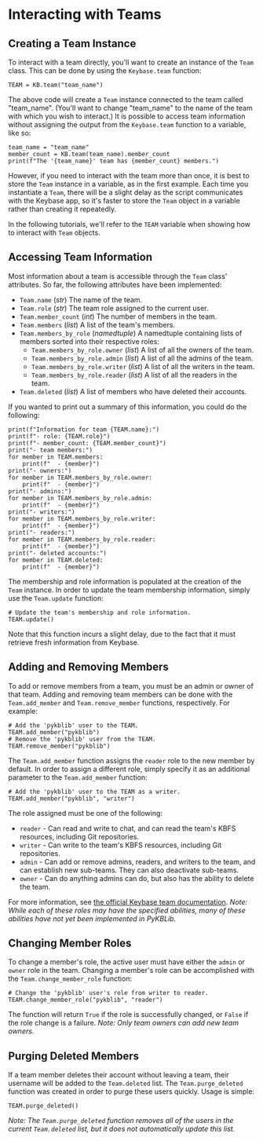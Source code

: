 Interacting with Teams
======================

Creating a Team Instance
------------------------
To interact with a team directly, you'll want to create an instance of the `Team` class. This can be done by using the `Keybase.team` function:

```
TEAM = KB.team("team_name")
```

The above code will create a `Team` instance connected to the team called "team_name". (You'll want to change "team_name" to the name of the team with which you wish to interact.) It is possible to access team information without assigning the output from the `Keybase.team` function to a variable, like so:

```
team_name = "team_name"
member_count = KB.team(team_name).member_count
print(f"The '{team_name}' team has {member_count} members.")
```

However, if you need to interact with the team more than once, it is best to store the `Team` instance in a variable, as in the first example. Each time you instantiate a `Team`, there will be a slight delay as the script communicates with the Keybase app, so it's faster to store the `Team` object in a variable rather than creating it repeatedly.

In the following tutorials, we'll refer to the `TEAM` variable when showing how to interact with `Team` objects.

Accessing Team Information
--------------------------
Most information about a team is accessible through the `Team` class' attributes. So far, the following attributes have been implemented:

* `Team.name` (*str*) The name of the team.
* `Team.role` (*str*) The team role assigned to the current user.
* `Team.member_count` (*int*) The number of members in the team.
* `Team.members` (*list*) A list of the team's members.
* `Team.members_by_role` (*namedtuple*) A namedtuple containing lists of members sorted into their respective roles:
    * `Team.members_by_role.owner` (*list*) A list of all the owners of the team.
    * `Team.members_by_role.admin` (*list*) A list of all the admins of the team.
    * `Team.members_by_role.writer` (*list*) A list of all the writers in the team.
    * `Team.members_by_role.reader` (*list*) A list of all the readers in the team.
* `Team.deleted` (*list*) A list of members who have deleted their accounts.

If you wanted to print out a summary of this information, you could do the following:

```
print(f"Information for team {TEAM.name}:")
print(f"- role: {TEAM.role}")
print(f"- member_count: {TEAM.member_count}")
print("- team members:")
for member in TEAM.members:
    print(f"  - {member}")
print("- owners:")
for member in TEAM.members_by_role.owner:
    print(f"  - {member}")
print("- admins:")
for member in TEAM.members_by_role.admin:
    print(f"  - {member}")
print("- writers:")
for member in TEAM.members_by_role.writer:
    print(f"  - {member}")
print("- readers:")
for member in TEAM.members_by_role.reader:
    print(f"  - {member}")
print("- deleted accounts:")
for member in TEAM.deleted:
    print(f"  - {member}")
```

The membership and role information is populated at the creation of the `Team` instance. In order to update the team membership information, simply use the `Team.update` function:

```
# Update the team's membership and role information.
TEAM.update()
```

Note that this function incurs a slight delay, due to the fact that it must retrieve fresh information from Keybase.

Adding and Removing Members
---------------------------
To add or remove members from a team, you must be an admin or owner of that team. Adding and removing team members can be done with the `Team.add_member` and `Team.remove_member` functions, respectively. For example:

```
# Add the 'pykblib' user to the TEAM.
TEAM.add_member("pykblib")
# Remove the 'pykblib' user from the TEAM.
TEAM.remove_member("pykblib")
```

The `Team.add_member` function assigns the `reader` role to the new member by default. In order to assign a different role, simply specify it as an additional parameter to the `Team.add_member` function:

```
# Add the 'pykblib' user to the TEAM as a writer.
TEAM.add_member("pykblib", "writer")
```

The role assigned must be one of the following:

* `reader` - Can read and write to chat, and can read the team's KBFS resources, including Git repositories.
* `writer` - Can write to the team's KBFS resources, including Git repositories.
* `admin` - Can add or remove admins, readers, and writers to the team, and can establish new sub-teams. They can also deactivate sub-teams.
* `owner` - Can do anything admins can do, but also has the ability to delete the team.

For more information, see [the official Keybase team documentation](https://keybase.io/docs/teams/design). *Note: While each of these roles may have the specified abilities, many of these abilities have not yet been implemented in PyKBLib.*

Changing Member Roles
---------------------
To change a member's role, the active user must have either the `admin` or `owner` role in the team. Changing a member's role can be accomplished with the `Team.change_member_role` function:

```
# Change the 'pykblib' user's role from writer to reader.
TEAM.change_member_role("pykblib", "reader")
```

The function will return `True` if the role is successfully changed, or `False` if the role change is a failure. *Note: Only team owners can add new team owners.*

Purging Deleted Members
-----------------------
If a team member deletes their account without leaving a team, their username will be added to the `Team.deleted` list. The `Team.purge_deleted` function was created in order to purge these users quickly. Usage is simple:

```
TEAM.purge_deleted()
```

*Note: The `Team.purge_deleted` function removes all of the users in the current `Team.deleted` list, but it does not automatically update this list.*
